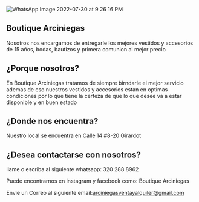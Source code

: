 ![WhatsApp Image 2022-07-30 at 9 26 16 PM](https://user-images.githubusercontent.com/110316822/182045425-598d0de4-d872-473b-821b-c6e527050f79.png)


## Boutique Arciniegas

Nosotros nos encargamos de entregarle los mejores vestidos y accesorios de 15 años, bodas, bautizos y primera comunion al mejor precio

## ¿Porque nosotros?

En Boutique Arciniegas tratamos de siempre birndarle el mejor servicio ademas de eso nuestros vestidos y accesorios estan en optimas condiciones por lo que tiene la certeza de que lo que desee va a estar disponible y en buen estado 


## ¿Donde nos encuentra?

Nuestro local se encuentra en Calle 14 #8-20 Girardot

## ¿Desea contactarse con nosotros?

llame o escriba al siguiente whatsapp: 320 288 8962


Puede encontrarnos en instagram y facebook como: Boutique Arciniegas


Envie un Correo al siguiente email:arciniegasventayalquiler@gmail.com
